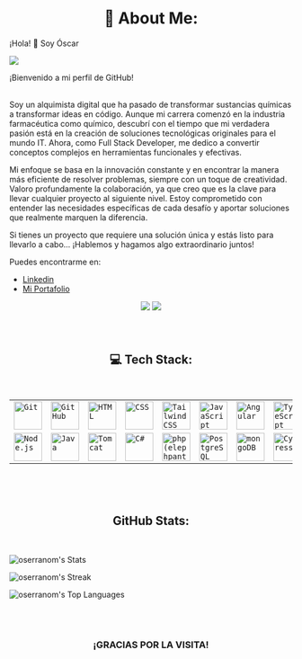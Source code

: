 # <h1 align="center"> 💫 About Me: </h1>
¡Hola! 👋 Soy Óscar<br>

<img src="https://i.imgur.com/UdHeQBh.png">
<br>

¡Bienvenido a mi perfil de GitHub!<br><br>

Soy un alquimista digital que ha pasado de transformar sustancias químicas a transformar ideas en código. Aunque mi carrera comenzó en la industria farmacéutica como químico, descubrí con el tiempo que mi verdadera pasión está en la creación de soluciones tecnológicas originales para el mundo IT. Ahora, como Full Stack Developer, me dedico a convertir conceptos complejos en herramientas funcionales y efectivas.

Mi enfoque se basa en la innovación constante y en encontrar la manera más eficiente de resolver problemas, siempre con un toque de creatividad. Valoro profundamente la colaboración, ya que creo que es la clave para llevar cualquier proyecto al siguiente nivel. Estoy comprometido con entender las necesidades específicas de cada desafío y aportar soluciones que realmente marquen la diferencia.

Si tienes un proyecto que requiere una solución única y estás listo para llevarlo a cabo... ¡Hablemos y hagamos algo extraordinario juntos!<br>

Puedes encontrarme en: 
<br> 

<ul>
	<li>
		<a href="https://www.linkedin.com/in/oserranom/" target="_blank">Linkedin</a>
	</li>
	<li>
		<a href="https://oserranom.pro/" target="_blank">Mi Portafolio</a>
	</li>
</ul>

<p align="center">
  <a href="https://www.linkedin.com/in/oserranom/" target="_blank"><img src="https://img.shields.io/badge/-LinkedIn-blue?style=for-the-badge&logo=linkedin&logoColor=white"></a>
  <a href="https://oserranom.pro/" target="_blank"><img src="https://img.shields.io/badge/-Portafolio-green?style=for-the-badge&logo=web&logoColor=white"></a>
</p>



<br>

# <h2 align="center"> 💻 Tech Stack: </h2> <br>

<div align="center">
	<table>
		<tr>
			<td><code><img width="50" src="https://user-images.githubusercontent.com/25181517/192108372-f71d70ac-7ae6-4c0d-8395-51d8870c2ef0.png" alt="Git" title="Git"/></code></td>
			<td><code><img width="50" src="https://user-images.githubusercontent.com/25181517/192108374-8da61ba1-99ec-41d7-80b8-fb2f7c0a4948.png" alt="GitHub" title="GitHub"/></code></td>
			<td><code><img width="50" src="https://user-images.githubusercontent.com/25181517/192158954-f88b5814-d510-4564-b285-dff7d6400dad.png" alt="HTML" title="HTML"/></code></td>
			<td><code><img width="50" src="https://user-images.githubusercontent.com/25181517/183898674-75a4a1b1-f960-4ea9-abcb-637170a00a75.png" alt="CSS" title="CSS"/></code></td>
			<td><code><img width="50" src="https://user-images.githubusercontent.com/25181517/202896760-337261ed-ee92-4979-84c4-d4b829c7355d.png" alt="Tailwind CSS" title="Tailwind CSS"/></code></td>
			<td><code><img width="50" src="https://user-images.githubusercontent.com/25181517/117447155-6a868a00-af3d-11eb-9cfe-245df15c9f3f.png" alt="JavaScript" title="JavaScript"/></code></td>
			<td><code><img width="50" src="https://user-images.githubusercontent.com/25181517/183890595-779a7e64-3f43-4634-bad2-eceef4e80268.png" alt="Angular" title="Angular"/></code></td>
			<td><code><img width="50" src="https://user-images.githubusercontent.com/25181517/183890598-19a0ac2d-e88a-4005-a8df-1ee36782fde1.png" alt="TypeScript" title="TypeScript"/></code></td>
		</tr>
		<tr>
			<td><code><img width="50" src="https://user-images.githubusercontent.com/25181517/183568594-85e280a7-0d7e-4d1a-9028-c8c2209e073c.png" alt="Node.js" title="Node.js"/></code></td>
			<td><code><img width="50" src="https://user-images.githubusercontent.com/25181517/117201156-9a724800-adec-11eb-9a9d-3cd0f67da4bc.png" alt="Java" title="Java"/></code></td>
			<td><code><img width="50" src="https://user-images.githubusercontent.com/25181517/183894676-137319b5-1364-4b6a-ba4f-e9fc94ddc4aa.png" alt="Tomcat" title="Tomcat"/></code></td>
			<td><code><img width="50" src="https://user-images.githubusercontent.com/25181517/121405384-444d7300-c95d-11eb-959f-913020d3bf90.png" alt="C#" title="C#"/></code></td>
			<td><code><img width="50" src="https://github.com/marwin1991/profile-technology-icons/assets/76662862/dbbc299a-8356-45e4-9d2e-a6c21b4569cf" alt="php (elephpant)" title="php (elephpant)"/></code></td>
			<td><code><img width="50" src="https://user-images.githubusercontent.com/25181517/117208740-bfb78400-adf5-11eb-97bb-09072b6bedfc.png" alt="PostgreSQL" title="PostgreSQL"/></code></td>
			<td><code><img width="50" src="https://user-images.githubusercontent.com/25181517/182884177-d48a8579-2cd0-447a-b9a6-ffc7cb02560e.png" alt="mongoDB" title="mongoDB"/></code></td>
			<td><code><img width="50" src="https://user-images.githubusercontent.com/68279555/200387386-276c709f-380b-46cc-81fd-f292985927a8.png" alt="Cypress" title="Cypress"/></code></td>
		</tr>
	</table>
</div>

<br>

<br>

# <h2 align="center"> GitHub Stats: </h2> <br>

![oserranom's Stats](https://github-readme-stats.vercel.app/api?username=oserranom&theme=vue-dark&show_icons=true&hide_border=true&count_private=true)
	
![oserranom's Streak](https://github-readme-streak-stats.herokuapp.com/?user=oserranom&theme=vue-dark&hide_border=true)

![oserranom's Top Languages](https://github-readme-stats.vercel.app/api/top-langs/?username=oserranom&theme=vue-dark&show_icons=true&hide_border=true&layout=compact)



<br><br>
### <h3 align="center"> ¡GRACIAS POR LA VISITA! </h3>


